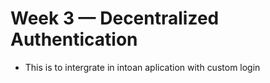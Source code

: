 # Week 3 — Decentralized Authentication
* This is to intergrate in intoan aplication with custom login
